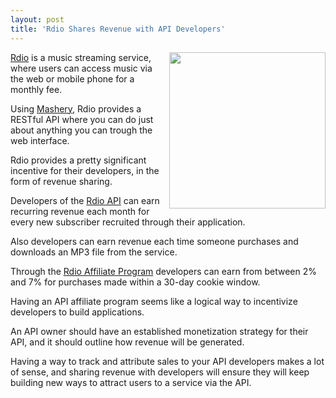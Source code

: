 ```yaml
---
layout: post
title: 'Rdio Shares Revenue with API Developers'
---
```

<a title="Rdio" href="http://www.rdio.com/"><img src="http://kinlane-productions.s3.amazonaws.com/api-evangelist/rdio-logo.png" alt="" width="250" align="right" /></a><a title="Rdio" href="http://www.rdio.com/">Rdio</a> is a music streaming service, where users can access music via the web or mobile phone for a monthly fee.<p></p>
Using <a title="Mashery" href="http://www.mashery.com">Mashery</a>, Rdio provides a RESTful API where you can do just about anything you can trough the web interface.<p></p>
Rdio provides a pretty significant incentive for their developers, in the form of revenue sharing.<p></p>
Developers of the <a title="Rdio API" href="http://developer.rdio.com/">Rdio API</a> can earn recurring revenue each month for every new subscriber recruited through their application.<p></p>
Also developers can earn revenue each time someone purchases and downloads an MP3 file from the service.<p></p>
Through the <a title="Rdio Affiliate Program" href="https://cli.linksynergy.com/cli/publisher/registration/registration.php?mid=36727">Rdio Affiliate Program</a> developers can earn from between 2% and 7% for purchases made within a 30-day cookie window.<p></p>
Having an API affiliate program seems like a logical way to incentivize developers to build applications.<p></p>
An API owner should have an established monetization strategy for their API, and it should outline how revenue will be generated.<p></p>
Having a way to track and attribute sales to your API developers makes a lot of sense, and sharing revenue with developers will ensure they will keep building new ways to attract users to a service via the API.